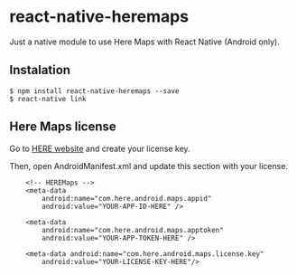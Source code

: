 # react-native-heremaps

Just a native module to use Here Maps with React Native (Android only).

## Instalation

```
$ npm install react-native-heremaps --save
$ react-native link
```

## Here Maps license
Go to [HERE website](https://developer.here.com/develop/mobile-sdks) and create your license key.

Then, open AndroidManifest.xml and update this section with your license.

```
    <!-- HEREMaps -->
    <meta-data
        android:name="com.here.android.maps.appid"
        android:value="YOUR-APP-ID-HERE" />

    <meta-data
        android:name="com.here.android.maps.apptoken"
        android:value="YOUR-APP-TOKEN-HERE" />

    <meta-data android:name="com.here.android.maps.license.key"
        android:value="YOUR-LICENSE-KEY-HERE"/>
```
